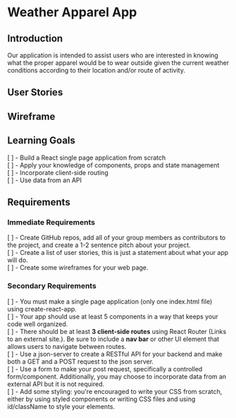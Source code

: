 
# Weather Apparel App

## Introduction

Our application is intended to assist users who are interested in knowing what the proper apparel would be to wear outside given the current weather conditions according to their location and/or route of activity. 

## User Stories

## Wireframe

## Learning Goals

[ ] - Build a React single page application from scratch
<br>
[ ] - Apply your knowledge of components, props and state management
<br>
[ ] - Incorporate client-side routing
<br>
[ ] - Use data from an API

## Requirements

### Immediate Requirements


[ ] - Create GitHub repos, add all of your group members as contributors to the project, and create a 1-2 sentence pitch about your project.
<br>
[ ] - Create a list of user stories, this is just a statement about what your app will do.
<br>
[ ] - Create some wireframes for your web page.
<br>

### Secondary Requirements

[ ] - You must make a single page application (only one index.html file) using create-react-app.
<br>
[ ] - Your app should use at least 5 components in a way that keeps your code well organized.
<br>
[ ] - There should be at least **3 client-side routes** using React Router (Links to an external site.). Be sure to include a **nav bar** or other UI element that allows users to navigate between routes.
<br>
[ ] - Use a json-server to create a RESTful API for your backend and make both a GET and a POST request to the json server.
<br> 
[ ] - Use a form to make your post request, specifically a controlled form/component. Additionally, you may choose to incorporate data from an external API but it is not required.
<br>
[ ] - Add some styling: you're encouraged to write your CSS from scratch, either by using styled components or writing CSS files and using id/className to style your elements. 